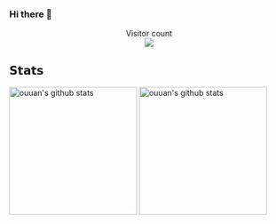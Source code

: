 ### Hi there 👋

<p align="center"> Visitor count<br> <img src="https://profile-counter.glitch.me/vincenth520/count.svg" /></p>


## 𝗦𝘁𝗮𝘁𝘀

<p align="left">
<img alt="ouuan's github stats" height='230' src="https://github-readme-stats.vercel.app/api?username=vincenth520&show_icons=true&include_all_commits=true">
<img alt="ouuan's github stats" height='230' src="https://github-readme-stats.vercel.app/api/top-langs/?username=vincenth520&layout=compact">
</p>
